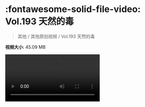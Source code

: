 # :fontawesome-solid-file-video: Vol.193 天然的毒

> 其他 / 其他原创视频 / Vol.193 天然的毒

**视频大小**: 45.09 MB

<div class="video"><video src="https://file.hsyhx.top/archive/混乱博物馆/Vol/193.mp4" controls preload>🤔 您的浏览器不支持 video 标签</ video></div>